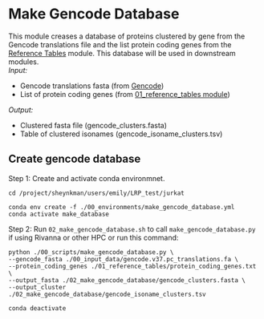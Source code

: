 # Make Gencode Database
This module creases a database of proteins clustered by gene from the Gencode translations file and the list protein coding genes from the [Reference Tables](https://github.com/efwatts/LRP_Troubleshooting/tree/main/01_reference_tables) 
module. This database will be used in downstream modules. <br />
_Input:_ 
- Gencode translations fasta (from [Gencode](https://www.gencodegenes.org/))
- List of protein coding genes (from [01_reference_tables module](https://github.com/efwatts/LRP_Troubleshooting/tree/main/01_reference_tables))
  
_Output:_
- Clustered fasta file (gencode_clusters.fasta)
- Table of clustered isonames (gencode_isoname_clusters.tsv)

## Create gencode database
Step 1: Create and activate conda environmnet.
```
cd /project/sheynkman/users/emily/LRP_test/jurkat

conda env create -f ./00_environments/make_gencode_database.yml
conda activate make_database
```
Step 2: Run `02_make_gencode_database.sh` to call `make_gencode_database.py` if using Rivanna or other HPC or run this command:
```
python ./00_scripts/make_gencode_database.py \
--gencode_fasta ./00_input_data/gencode.v37.pc_translations.fa \
--protein_coding_genes ./01_reference_tables/protein_coding_genes.txt \
--output_fasta ./02_make_gencode_database/gencode_clusters.fasta \
--output_cluster ./02_make_gencode_database/gencode_isoname_clusters.tsv

conda deactivate
```
